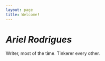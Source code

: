 ```yaml
---
layout: page
title: Welcome!
---
```


# *Ariel Rodrigues*

Writer, most of the time. Tinkerer every other.


